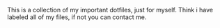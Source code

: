This is a collection of my important dotfiles, just for myself. Think i have labeled all of my files, if not you can contact me. 
